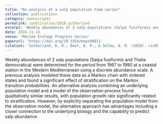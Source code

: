 ```yaml
---
title: "Re-analysis of a salp population time-series"
collection: publications
category: manuscripts
permalink: /publication/2010_sutherland
excerpt: 'Weekly abundances of 2 salp populations (Salpa fusiformis and Thalia democratica) were determined for the period from 1967 to 1990 at a coastal station in the Western Mediterranean using a  ...'
date: 2010-11-18
venue: 'Marine Ecology Progress Series'
paperurl: 'https://doi.org/10.3354/meps08811'
citation: 'Sutherland, K. R., Beet, A. R., & Solow, A. R. (2010). <i>Marine Ecology Progress Series</i> &quot; 418:147-150.&quot;.'
---
```


Weekly abundances of 2 salp populations (Salpa fusiformis and Thalia democratica) were determined for the period from 1967 to 1990 at a coastal station in the Western Mediterranean using a discrete abundance scale. A previous analysis modeled these data as a Markov chain with ordered states and found a significant effect of stratification on the Markov transition probabilities. An alternative analysis combining an underlying population model and a model of the observation process found qualitatively similar results, with population growth rate significantly related to stratification. However, by explicitly separating the population model from the observation model, the alternative approach has advantages including a closer connection to the underlying biology and the capability to predict salp abundance.